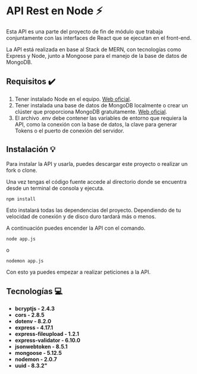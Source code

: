 # API Rest en Node :zap:

Esta API es una parte del proyecto de fin de módulo que trabaja conjuntamente con las interfaces de React que se ejecutan en el front-end.

La API está realizada en base al Stack de MERN, con tecnologías como Express y Node, junto a Mongoose para el manejo de la base de datos de MongoDB.

## Requisitos :heavy_check_mark:

1. Tener instalado Node en el equipo. [Web oficial](https://nodejs.org/en/).
2. Tener instalada una base de datos de MongoDB localmente o crear un clúster que proporciona MongoDB gratuitamente. [Web oficial](https://www.mongodb.com/).
3. El archivo .env debe contener las variables de entorno que requiera la API, como la conexión con la base de datos, la clave para generar Tokens o el puerto de conexión del servidor.

## Instalación :bulb:

Para instalar la API y usarla, puedes descargar este proyecto o realizar un fork o clone. 

Una vez tengas el código fuente accede al directorio donde se encuentra desde un terminal de consola y ejecuta.

```
npm install
```

Esto instalará todas las dependencias del proyecto. Dependiendo de tu velocidad de conexión y de disco duro tardará más o menos.

A continuación puedes encender la API con el comando.

```
node app.js
```

o

```
nodemon app.js
```

Con esto ya puedes empezar a realizar peticiones a la API.

## Tecnologías :computer:

- **bcryptjs - 2.4.3**
- **cors - 2.8.5**
- **dotenv - 8.2.0**
- **express - 4.17.1**
- **express-fileupload - 1.2.1**
- **express-validator - 6.10.0**
- **jsonwebtoken - 8.5.1**
- **mongoose - 5.12.5**
- **nodemon - 2.0.7**
- **uuid - 8.3.2"**
